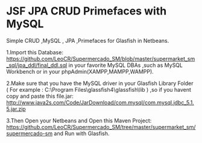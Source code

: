 # JSF JPA CRUD Primefaces with MySQL


Simple CRUD ,MySQL , JPA ,Primefaces for Glasfish in Netbeans.

1.Import this Database: https://github.com/LeoCR/Supermercado_SM/blob/master/supermarket_sm_sql/jpa_ddl/final_ddl.sql in your favorite MySQL DBAs ,such as MySQL Workbench or in your phpAdmin(XAMPP,MAMPP,WAMPP).

2.Make sure that you have the MySQL driver in your Glasfish Library Folder ( For example : C:\Program Files\glassfish4\glassfish\lib ) ,so if you havent copy and paste this file.jar:
http://www.java2s.com/Code/JarDownload/com.mysql/com.mysql.jdbc_5.1.5.jar.zip

3.Then Open your Netbeans and Open this Maven Project: https://github.com/LeoCR/Supermercado_SM/tree/master/supermarket_sm/supermercado-sm
and Run with Glasfish.
